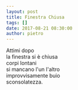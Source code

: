 ```yaml
---
layout: post
title: Finestra Chiusa
tags: []
date: 2017-08-21 08:30:00
author: pietro
---
```

Attimi dopo<br/>la finestra si è chiusa<br/>corpi lontani<br/>si mancano l'un l'altro<br/>improvvisamente buio<br/>sconsolatezza.
